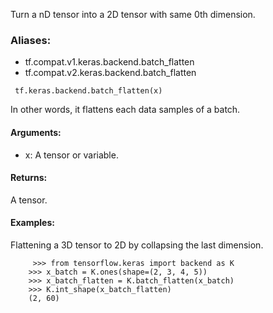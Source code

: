 Turn a nD tensor into a 2D tensor with same 0th dimension.
### Aliases:
- tf.compat.v1.keras.backend.batch_flatten
- tf.compat.v2.keras.backend.batch_flatten

```
 tf.keras.backend.batch_flatten(x)
```
In other words, it flattens each data samples of a batch.
#### Arguments:
- x: A tensor or variable.
#### Returns:
A tensor.
#### Examples:
Flattening a 3D tensor to 2D by collapsing the last dimension.

```
     >>> from tensorflow.keras import backend as K
    >>> x_batch = K.ones(shape=(2, 3, 4, 5))
    >>> x_batch_flatten = K.batch_flatten(x_batch)
    >>> K.int_shape(x_batch_flatten)
    (2, 60)
```
